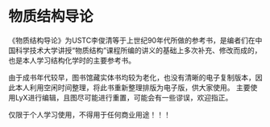 # 物质结构导论
《物质结构导论》为USTC李俊清等于上世纪90年代所做的参考书，是编者们在中国科学技术大学讲授“物质结构”课程所编的讲义的基础上多次补充、修改而成的，也是本人学习结构化学时的主要参考书。

由于成书年代较早，图书馆藏实体书均较为老化，也没有清晰的电子复制版本，因此本人利用空闲时间整理，将此书重新整理排版为电子版，供大家使用。
主要使用LyX进行编辑，且图尽可能进行重置，可能会有一些谬误，欢迎指正。

仅限于个人学习使用，不得用于任何商业用途！！！
